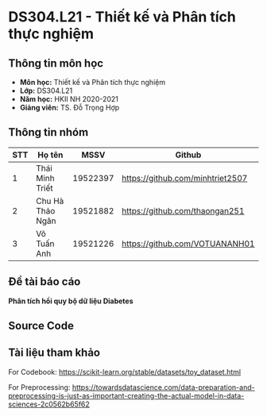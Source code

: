 # DS304.L21 - Thiết kế và Phân tích thực nghiệm

## Thông tin môn học
* **Môn học:** Thiết kế và Phân tích thực nghiệm
* **Lớp:** DS304.L21
* **Năm học:** HKII NH 2020-2021
* **Giảng viên:** TS. Đỗ Trọng Hợp

## Thông tin nhóm
STT | Họ tên | MSSV | Github
--- | -------|------|--------
1 | Thái Minh Triết | 19522397 | https://github.com/minhtriet2507
2 | Chu Hà Thảo Ngân | 19521882 | https://github.com/thaongan251
3 | Võ Tuấn Anh | 19521226 | https://github.com/VOTUANANH01

## Đề tài báo cáo
**Phân tích hồi quy bộ dữ liệu Diabetes**

## Source Code

## Tài liệu tham khảo
For Codebook: https://scikit-learn.org/stable/datasets/toy_dataset.html

For Preprocessing: https://towardsdatascience.com/data-preparation-and-preprocessing-is-just-as-important-creating-the-actual-model-in-data-sciences-2c0562b65f62
